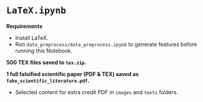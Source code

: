 # `LaTeX.ipynb`

**Requirements**
- Install LaTeX.
- Run `data_preprocess/data_preprocess.ipynb` to generate features before running this Notebook.

**500 TEX files saved to `tex.zip`.**

**1 full falsified scientific paper (PDF & TEX) saved as `fake_scientific_literature.pdf`.**
- Selected content for extra credit PDF in `images` and `texts` folders.